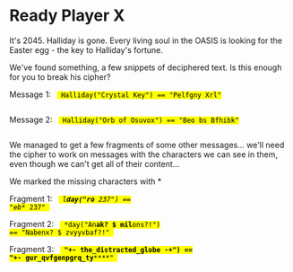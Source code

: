 # Ready Player X

It's 2045. Halliday is gone. Every living soul in the OASIS is looking for the Easter egg - the key to Halliday's fortune.

We've found something, a few snippets of deciphered text. Is this enough for you to break his cipher?

Message 1:
<code> <mark> Halliday("Crystal Key") == "Pelfgny Xrl" </mark> </code>

Message 2:
<code> <mark> Halliday("Orb of Osuvox") == "Beo bs Bfhibk" </mark> </code>

We managed to get a few fragments of some other messages... we'll need the cipher to work on messages with the characters we can see in them, even though we can't get all of their content...

We marked the missing characters with *

Fragment 1:
<code> <mark> *l**day("ro** 237") == "eb** 237" </mark> </code>

Fragment 2:
<code> <mark> *day("An**ak? $ mil**ons?!") == "Nabenx? $ zvyyvbaf?!" </mark> </code>

Fragment 3:
<code> <mark> **"+- the_distracted_globe -+") == "+- gur_qvfgenpgrq_ty******" </mark> </code>


